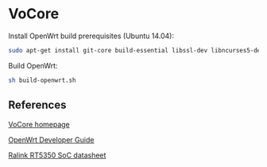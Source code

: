VoCore
======

Install OpenWrt build prerequisites (Ubuntu 14.04):
```sh
sudo apt-get install git-core build-essential libssl-dev libncurses5-dev unzip gawk subversion mercurial
```

Build OpenWrt:
```sh
sh build-openwrt.sh
```

## References
[VoCore homepage](http://vocore.io/index/index)

[OpenWrt Developer Guide](https://wiki.openwrt.org/doc/playground/developer)

[Ralink RT5350 SoC datasheet](https://cdn.sparkfun.com/datasheets/Wireless/WiFi/RT5350.pdf)
